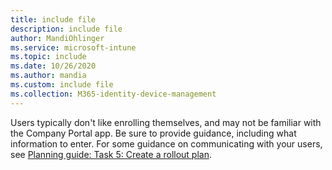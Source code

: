 ```yaml
---
title: include file
description: include file
author: MandiOhlinger
ms.service: microsoft-intune
ms.topic: include
ms.date: 10/26/2020
ms.author: mandia
ms.custom: include file
ms.collection: M365-identity-device-management
---
```


<!-- This include file is used in the enrollment and setup deployment guides in /fundamentals. -->

Users typically don't like enrolling themselves, and may not be familiar with the Company Portal app. Be sure to provide guidance, including what information to enter. For some guidance on communicating with your users, see [Planning guide: Task 5: Create a rollout plan](../fundamentals/intune-planning-guide.md#task-5-create-a-rollout-plan).
